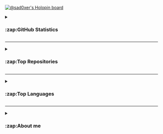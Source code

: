 <!-- @sad0xer's Holopin Board-->
[![@sad0xer's Holopin board](https://holopin.io/api/user/board?user=sad0xer)](https://holopin.io/@sad0xer)
<br>

<!-- @sad0xer's GitHub Statistics-->
<!-- <h1>GitHub Statistics</h1><br> -->
<details>
  <summary><h3 style="user-select: none;">:zap:GitHub Statistics</h3></summary>
  
  [![sad0xer's GitHub Statistics](https://github-readme-statistics-sad0xer.vercel.app/api?username=sad0xer&count_private=true&show_icons=true&theme=github_dark&hide_title=true&count_private=true&custom_title=GitHub%20Statistics&include_all_commits=true&count_private=true&hide_border=true&border_radius=0.0)](https://github.com/SAD0XER)
</details>
<hr/>
  
<!-- @sad0xer's GitHub Repositories-->
<!-- <br><h1>Top Repositories</h1><br> -->
<details>
  <summary><h3 style="user-select: none;">:zap:Top Repositories</h3></summary>
  
<a href="https://github.com/SAD0XER/ALPHAit-JavaCourse">
  <img align="center" alt="ALPHAit-JavaCourse" src="https://github-readme-stats-sad0xer.vercel.app/api/pin/?username=sad0xer&repo=ALPHAit-JavaCourse&theme=github_dark&hide_border=true&border_radius=0.0&title_color=bb5b14" />
  <!--&theme=nord-->
  </a>
<a href="https://github.com/SAD0XER/EASY-TO-C0DE">
  <img align="center" src="https://github-readme-stats-sad0xer.vercel.app/api/pin/?username=sad0xer&repo=EASY-TO-C0DE&theme=github_dark&hide_border=true&border_radius=0.0&title_color=bb5b14" />
  <!--&theme=darcula-->
  </a>
<!-- <a href="https://github.com/SAD0XER/SAD0XER">
  <img align="center" src="https://github-readme-stats-sad0xer.vercel.app/api/pin/?username=sad0xer&repo=SAD0XER&theme=vision-friendly-dark" />
</a> -->
</details>
<hr/>


<!-- @sad0xer's GitHub Top Languages-->
<!-- <br><h1>Top Languages</h1><br> -->
<details>
  <summary><h3 style="user-select: none">:zap:Top Languages</h3></summary>
  
[![sad0xer's Top Languages](https://github-readme-stats-sad0xer.vercel.app/api/top-langs/?username=sad0xer&layout=compact&theme=github_dark&langs_count=10&hide_border=true&border_radius=30.0&title_color=bb5b14&hide_title=true)](https://github.com/SAD0XER)
  <!--&theme=tokyonight-->
</details>
<hr/>


<!-- About Me -->
<details>
  <summary><h3 style="user-select: none;">:zap:About me</h3></summary>
  
<h5 style="text-align:center">Hello, I am 😃SARVESH🤩.</h5>
    <h6>
        - 🔭 I’m currently working on one college website project.<br>
        - 🌱 I’m currently learning Java By <a href="https://github.com/apna-college"
            style="color:black; text-decoration:none;">@Apna College</a>.<br>
        - 👯 I’m looking to collaborate on GitHub and </a><a href="https://t.me/PARA_C0DER" style="color:black; text-decoration:none;">Telegram</a>.<br>
        - 🤔 I’m looking for help with other curious learners and coders.<br>
        - 💬 Ask me about C, C++ and java.<br>
        - 📫 How to reach me:
    <ul>
            <li>LinkedIn: <a href="https://www.linkedin.com/in/sadcoder" style="color:black; text-decoration:none;">@SAD0XER</a></li>
            <li>SoloLearn: <a href="https://www.sololearn.com/profile/18241219" style="color:black; text-decoration:none;">@SAD0XER</a></li>
            <!--<li>Instagram: <a href="https://www.instagram.com/sad0xer" style="color:black; text-decoration:none;">@SAD0XER</a></li>
            <li>Telegram: <a href="https://t.me/SAD0XER" style="color:black; text-decoration:none;">@SAD0XER</a></li>
            <li>Telegram Channel: <a href="https://t.me/PARA_C0DER" style="color:black; text-decoration:none;">@PARA_C0DER</a></li>-->
    </ul>
    </h6>
    <hr/>
        - 😄 Pronouns: सर्वेश / SARVESH.<br>
        - ⚡ Fun fact: <em>Everyone of knows, if they work hard, and follow their passion with consistency and persistence then they will succeed, but who cares, No one does that!</em><br>

</details>

<!-- ________________________________________________________________________________________________________________________ -->
<!--
### Hi there 👋
**SAD0XER/SAD0XER** is a ✨ _special_ ✨ repository because its `README.md` (this file) appears on your GitHub profile.
Here are some ideas to get you started:
- 🔭 I’m currently working on ...
- 🌱 I’m currently learning ...
- 👯 I’m looking to collaborate on ...
- 🤔 I’m looking for help with ...
- 💬 Ask me about ...
- 📫 How to reach me: ...
- 😄 Pronouns: ...
- ⚡ Fun fact: ...
-->
